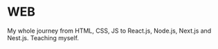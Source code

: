 # WEB
My whole journey from HTML, CSS, JS to React.js, Node.js, Next.js and Nest.js.
Teaching myself.
